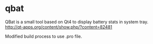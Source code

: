 qbat
====

QBat is a small tool based on Qt4 to display battery stats in system tray.
http://qt-apps.org/content/show.php/?content=82481

Modified build process to use .pro file.